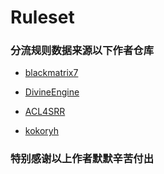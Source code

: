 # Ruleset

### 分流规则数据来源以下作者仓库

- [blackmatrix7](https://gitlab.com/blackmatrix7)

- [DivineEngine](https://github.com/DivineEngine)

- [ACL4SRR](https://github.com/ACL4SSR)

- [kokoryh](https://github.com/kokoryh)

### 特别感谢以上作者默默辛苦付出